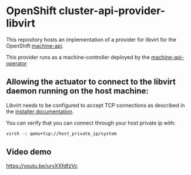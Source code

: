 # OpenShift cluster-api-provider-libvirt

This repository hosts an implementation of a provider for libvirt for the
OpenShift [machine-api](https://github.com/uccps-samples/cluster-api).

This provider runs as a machine-controller deployed by the
[machine-api-operator](https://github.com/uccps-samples/machine-api-operator)

## Allowing the actuator to connect to the libvirt daemon running on the host machine:

Libvirt needs to be configured to accept TCP connections as described in the [installer documentation](https://github.com/uccps-samples/installer/tree/master/docs/dev/libvirt#configure-libvirt-to-accept-tcp-connections).

You can verify that you can connect through your host private ip with:

```sh
virsh -c qemu+tcp://host_private_ip/system
```

## Video demo
https://youtu.be/urvXXfdfzVc
